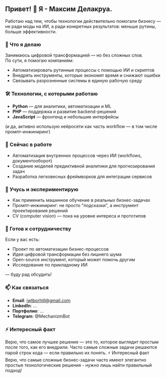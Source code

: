 ## Привет! 👋 Я - Максим Делакруа.

Работаю над тем, чтобы технологии действительно помогали бизнесу — не ради моды на ИИ, а ради конкретных результатов: меньше рутины, больше эффективности.

### 🔧 Что я делаю

Занимаюсь цифровой трансформацией — но без сложных слов.  
По сути, я помогаю компаниям:
- Автоматизировать рутинные процессы с помощью ИИ и скриптов
- Внедрять инструменты, которые экономят время и снижают ошибки
- Связывать разрозненные системы в единую рабочую среду

### 🛠️ Технологии, с которыми работаю

- **Python** — для аналитики, автоматизации и ML
- **PHP** — поддержка и развитие backend-решений
- **JavaScript** — фронтенд и небольшие интерфейсы

(и да, активно использую нейросети как часть workflow — в том числе промпт-инжиниринг)

### 🚀 Сейчас в работе

- Автоматизация внутренних процессов через ИИ (workflows, документооборот)
- Создание моделей предиктивной аналитики для прогнозирования задач
- Разработка легковесных фреймворков для интеграции сервисов

### 🌱 Учусь и экспериментирую

- Как применить машинное обучение в реальных бизнес-задачах
- Промпт-инжиниринг: не просто "подсказки", а инструмент проектирования решений
- CV (computer vision) — пока на уровне интереса и прототипов

### 💬 Готов к сотрудничеству

Если у вас есть:
- Проект по автоматизации бизнес-процессов
- Идея цифровой трансформации без лишнего шума
- Open-source инструмент, который может помочь другим
- Исследование по прикладному ИИ

— буду рад обсудить!

### 📫 Как связаться

- **Email**: iwtborhill@gmail.com
- **LinkedIn**: ...
- **Портфолио**: ...
- **Telegram**: @MechanizmBot

### ⚡ Интересный факт

Верю, что самое лучшее решение — это то, которое выглядит простым *после* того, как его внедрили. Часто самые сложные задачи решаются парой строк кода — если правильно их понять.
⚡ Интересный факт
Верю, что самые сложные бизнес-задачи часто имеют элегантно простые технологические решения - нужно лишь найти правильный подход!
